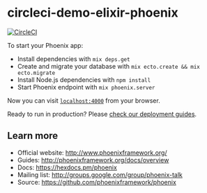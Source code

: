 # circleci-demo-elixir-phoenix

[![CircleCI](https://circleci.com/gh/CircleCI-Public/circleci-demo-elixir-phoenix.svg?style=svg)](https://circleci.com/gh/CircleCI-Public/circleci-demo-elixir-phoenix)

To start your Phoenix app:

- Install dependencies with `mix deps.get`
- Create and migrate your database with `mix ecto.create && mix ecto.migrate`
- Install Node.js dependencies with `npm install`
- Start Phoenix endpoint with `mix phoenix.server`

Now you can visit [`localhost:4000`](http://localhost:4000) from your browser.

Ready to run in production? Please [check our deployment guides](http://www.phoenixframework.org/docs/deployment).

## Learn more

- Official website: http://www.phoenixframework.org/
- Guides: http://phoenixframework.org/docs/overview
- Docs: https://hexdocs.pm/phoenix
- Mailing list: http://groups.google.com/group/phoenix-talk
- Source: https://github.com/phoenixframework/phoenix
